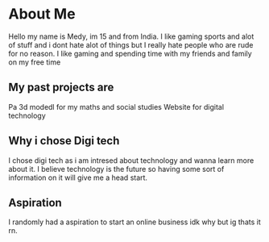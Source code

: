 # About Me
Hello  my name is Medy, im 15 and from India. I like gaming sports and alot of stuff and i dont hate alot of things but I really hate people who are rude for no reason.
I like gaming and spending time with my friends and family on my free time

## My past projects are
Pa 3d modedl for my maths and social studies
Website for digital technology
## Why i chose Digi tech
I chose digi tech as i am intresed about technology and wanna learn more about it.
I believe technology is the future so having some sort of information on it will give me a head start.
## Aspiration
I randomly had a aspiration to start an online business idk why but ig thats it rn.
